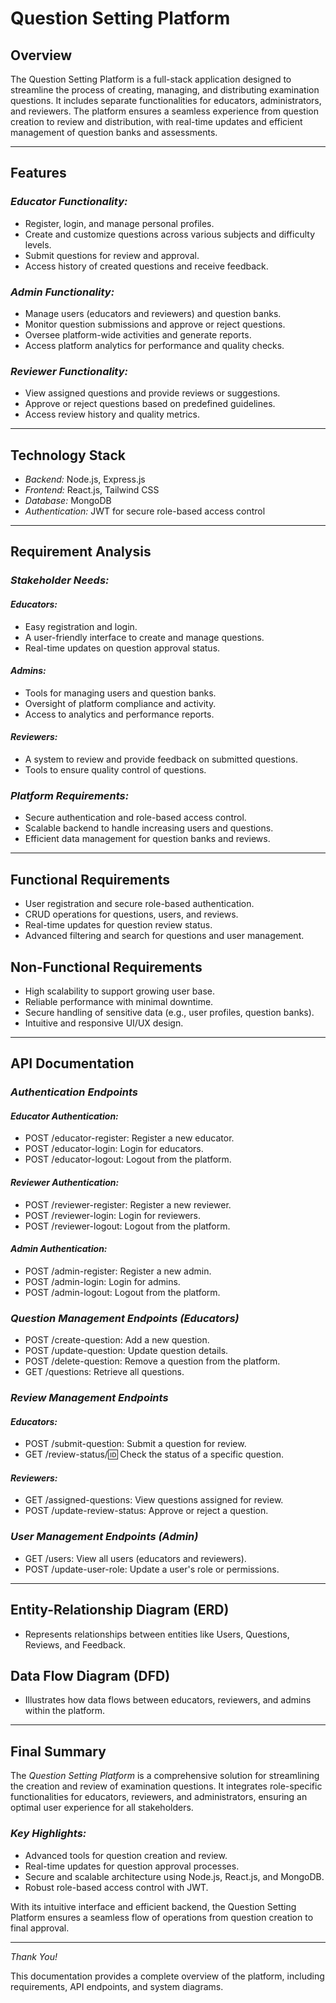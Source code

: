 # Question Setting Platform

## Overview  
The Question Setting Platform is a full-stack application designed to streamline the process of creating, managing, and distributing examination questions. It includes separate functionalities for educators, administrators, and reviewers. The platform ensures a seamless experience from question creation to review and distribution, with real-time updates and efficient management of question banks and assessments.  

---

## Features  

### *Educator Functionality:*  
- Register, login, and manage personal profiles.  
- Create and customize questions across various subjects and difficulty levels.  
- Submit questions for review and approval.  
- Access history of created questions and receive feedback.  

### *Admin Functionality:*  
- Manage users (educators and reviewers) and question banks.  
- Monitor question submissions and approve or reject questions.  
- Oversee platform-wide activities and generate reports.  
- Access platform analytics for performance and quality checks.  

### *Reviewer Functionality:*  
- View assigned questions and provide reviews or suggestions.  
- Approve or reject questions based on predefined guidelines.  
- Access review history and quality metrics.  

---

## Technology Stack  
- *Backend:* Node.js, Express.js  
- *Frontend:* React.js, Tailwind CSS  
- *Database:* MongoDB  
- *Authentication:* JWT for secure role-based access control  

---

## Requirement Analysis  

### *Stakeholder Needs:*  

#### *Educators:*  
- Easy registration and login.  
- A user-friendly interface to create and manage questions.  
- Real-time updates on question approval status.  

#### *Admins:*  
- Tools for managing users and question banks.  
- Oversight of platform compliance and activity.  
- Access to analytics and performance reports.  

#### *Reviewers:*  
- A system to review and provide feedback on submitted questions.  
- Tools to ensure quality control of questions.  

### *Platform Requirements:*  
- Secure authentication and role-based access control.  
- Scalable backend to handle increasing users and questions.  
- Efficient data management for question banks and reviews.  

---

## Functional Requirements  
- User registration and secure role-based authentication.  
- CRUD operations for questions, users, and reviews.  
- Real-time updates for question review status.  
- Advanced filtering and search for questions and user management.  

## Non-Functional Requirements  
- High scalability to support growing user base.  
- Reliable performance with minimal downtime.  
- Secure handling of sensitive data (e.g., user profiles, question banks).  
- Intuitive and responsive UI/UX design.  

---

## API Documentation  

### *Authentication Endpoints*  

#### *Educator Authentication:*  
- POST /educator-register: Register a new educator.  
- POST /educator-login: Login for educators.  
- POST /educator-logout: Logout from the platform.  

#### *Reviewer Authentication:*  
- POST /reviewer-register: Register a new reviewer.  
- POST /reviewer-login: Login for reviewers.  
- POST /reviewer-logout: Logout from the platform.  

#### *Admin Authentication:*  
- POST /admin-register: Register a new admin.  
- POST /admin-login: Login for admins.  
- POST /admin-logout: Logout from the platform.  

### *Question Management Endpoints (Educators)*  
- POST /create-question: Add a new question.  
- POST /update-question: Update question details.  
- POST /delete-question: Remove a question from the platform.  
- GET /questions: Retrieve all questions.  

### *Review Management Endpoints*  

#### *Educators:*  
- POST /submit-question: Submit a question for review.  
- GET /review-status/:id: Check the status of a specific question.  

#### *Reviewers:*  
- GET /assigned-questions: View questions assigned for review.  
- POST /update-review-status: Approve or reject a question.  

### *User Management Endpoints (Admin)*  
- GET /users: View all users (educators and reviewers).  
- POST /update-user-role: Update a user's role or permissions.  

---

## Entity-Relationship Diagram (ERD)  
- Represents relationships between entities like Users, Questions, Reviews, and Feedback.  

## Data Flow Diagram (DFD)  
- Illustrates how data flows between educators, reviewers, and admins within the platform.  

---

## Final Summary  

The *Question Setting Platform* is a comprehensive solution for streamlining the creation and review of examination questions. It integrates role-specific functionalities for educators, reviewers, and administrators, ensuring an optimal user experience for all stakeholders.  

### *Key Highlights:*  
- Advanced tools for question creation and review.  
- Real-time updates for question approval processes.  
- Secure and scalable architecture using Node.js, React.js, and MongoDB.  
- Robust role-based access control with JWT.  

With its intuitive interface and efficient backend, the Question Setting Platform ensures a seamless flow of operations from question creation to final approval.  

---  

*Thank You!*  

This documentation provides a complete overview of the platform, including requirements, API endpoints, and system diagrams.
